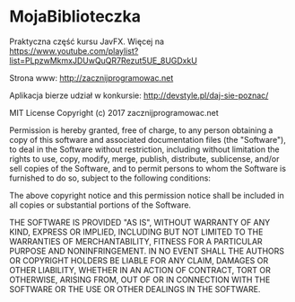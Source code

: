 # MojaBiblioteczka
Praktyczna część kursu JavFX.
Więcej na https://www.youtube.com/playlist?list=PLpzwMkmxJDUwQuQR7Rezut5UE_8UGDxkU

Strona www: http://zacznijprogramowac.net

Aplikacja bierze udział w konkursie:
http://devstyle.pl/daj-sie-poznac/



MIT License
Copyright (c) 2017 zacznijprogramowac.net

Permission is hereby granted, free of charge, to any person obtaining a copy
of this software and associated documentation files (the "Software"), to deal
in the Software without restriction, including without limitation the rights
to use, copy, modify, merge, publish, distribute, sublicense, and/or sell
copies of the Software, and to permit persons to whom the Software is
furnished to do so, subject to the following conditions:

The above copyright notice and this permission notice shall be included in all
copies or substantial portions of the Software.

THE SOFTWARE IS PROVIDED "AS IS", WITHOUT WARRANTY OF ANY KIND, EXPRESS OR
IMPLIED, INCLUDING BUT NOT LIMITED TO THE WARRANTIES OF MERCHANTABILITY,
FITNESS FOR A PARTICULAR PURPOSE AND NONINFRINGEMENT. IN NO EVENT SHALL THE
AUTHORS OR COPYRIGHT HOLDERS BE LIABLE FOR ANY CLAIM, DAMAGES OR OTHER
LIABILITY, WHETHER IN AN ACTION OF CONTRACT, TORT OR OTHERWISE, ARISING FROM,
OUT OF OR IN CONNECTION WITH THE SOFTWARE OR THE USE OR OTHER DEALINGS IN THE
SOFTWARE.
